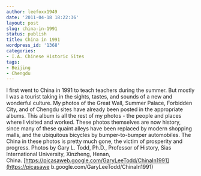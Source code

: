```yaml
---
author: leefoxx1949
date: '2011-04-18 18:22:36'
layout: post
slug: china-in-1991
status: publish
title: China in 1991
wordpress_id: '1368'
categories:
- I.A. Chinese Historic Sites
tags:
- Beijing
- Chengdu
---
```


I first went to China in 1991 to teach teachers during the summer. But mostly
I was a tourist taking in the sights, tastes, and sounds of a new and
wonderful culture. My photos of the Great Wall, Summer Palace, Forbidden City,
and of Chengdu sites have already been posted in the appropriate albums. This
album is all the rest of my photos - the people and places where I visited and
worked. These photos themselves are now history, since many of these quaint
alleys have been replaced by modern shopping malls, and the ubiquitous
bicycles by bumper-to-bumper automobiles. The China in these photos is pretty
much gone, the victim of prosperity and progress. Photos by Gary L. Todd,
Ph.D., Professor of History, Sias International University, Xinzheng, Henan,
China. [https://picasaweb.google.com/GaryLeeTodd/ChinaIn1991](https://picasawe
b.google.com/GaryLeeTodd/ChinaIn1991)

